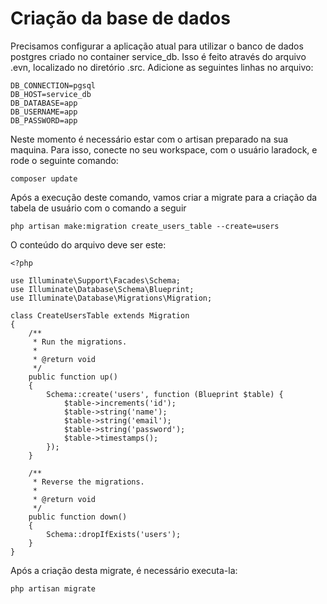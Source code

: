 # Criação da base de dados

Precisamos configurar a aplicação atual para utilizar o banco de dados postgres criado no container service_db. Isso é feito através do arquivo .evn, localizado no diretório .src.
Adicione as seguintes linhas no arquivo:

```
DB_CONNECTION=pgsql
DB_HOST=service_db
DB_DATABASE=app
DB_USERNAME=app
DB_PASSWORD=app
```


Neste momento é necessário estar com o artisan preparado na sua maquina. Para isso, conecte no seu workspace, com o usuário laradock, e rode o seguinte comando:

```
composer update
```

Após a execução deste comando, vamos criar a migrate para a criação da tabela de usuário com o comando a seguir

```
php artisan make:migration create_users_table --create=users
```

O conteúdo do arquivo deve ser este:
```
<?php

use Illuminate\Support\Facades\Schema;
use Illuminate\Database\Schema\Blueprint;
use Illuminate\Database\Migrations\Migration;

class CreateUsersTable extends Migration
{
    /**
     * Run the migrations.
     *
     * @return void
     */
    public function up()
    {
        Schema::create('users', function (Blueprint $table) {
            $table->increments('id');
            $table->string('name');
            $table->string('email');
            $table->string('password');
            $table->timestamps();
        });
    }

    /**
     * Reverse the migrations.
     *
     * @return void
     */
    public function down()
    {
        Schema::dropIfExists('users');
    }
}
```

Após a criação desta migrate, é necessário executa-la:
```
php artisan migrate
```